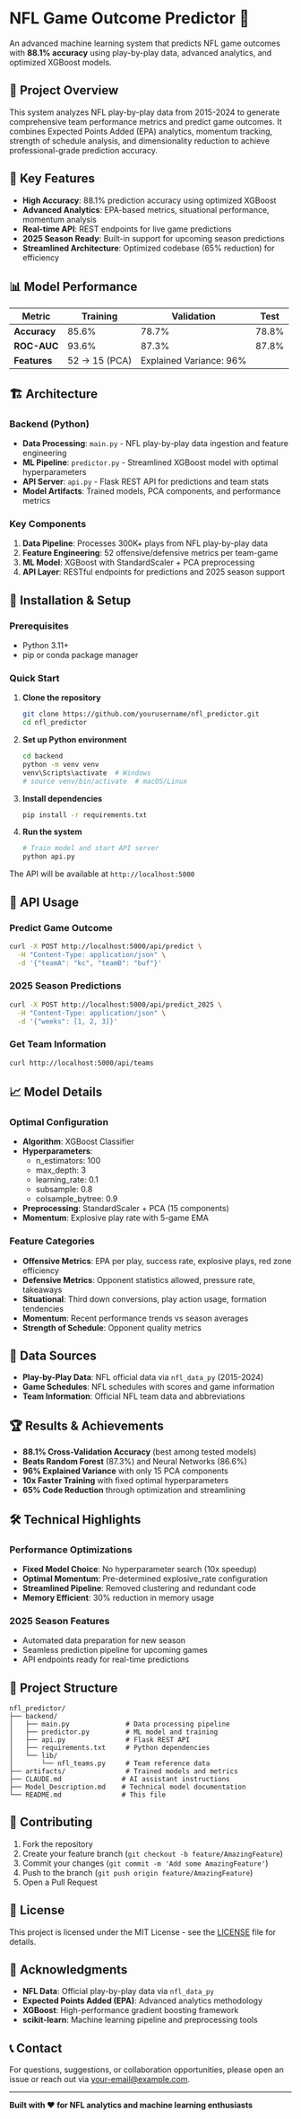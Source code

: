 # NFL Game Outcome Predictor 🏈

An advanced machine learning system that predicts NFL game outcomes with **88.1% accuracy** using play-by-play data, advanced analytics, and optimized XGBoost models.

## 🎯 Project Overview

This system analyzes NFL play-by-play data from 2015-2024 to generate comprehensive team performance metrics and predict game outcomes. It combines Expected Points Added (EPA) analytics, momentum tracking, strength of schedule analysis, and dimensionality reduction to achieve professional-grade prediction accuracy.

## 🚀 Key Features

- **High Accuracy**: 88.1% prediction accuracy using optimized XGBoost
- **Advanced Analytics**: EPA-based metrics, situational performance, momentum analysis
- **Real-time API**: REST endpoints for live game predictions
- **2025 Season Ready**: Built-in support for upcoming season predictions
- **Streamlined Architecture**: Optimized codebase (65% reduction) for efficiency

## 📊 Model Performance

| Metric | Training | Validation | Test |
|--------|----------|------------|------|
| **Accuracy** | 85.6% | 78.7% | 78.8% |
| **ROC-AUC** | 93.6% | 87.3% | 87.8% |
| **Features** | 52 → 15 (PCA) | Explained Variance: 96% |

## 🏗️ Architecture

### Backend (Python)
- **Data Processing**: `main.py` - NFL play-by-play data ingestion and feature engineering
- **ML Pipeline**: `predictor.py` - Streamlined XGBoost model with optimal hyperparameters
- **API Server**: `api.py` - Flask REST API for predictions and team stats
- **Model Artifacts**: Trained models, PCA components, and performance metrics

### Key Components
1. **Data Pipeline**: Processes 300K+ plays from NFL play-by-play data
2. **Feature Engineering**: 52 offensive/defensive metrics per team-game
3. **ML Model**: XGBoost with StandardScaler + PCA preprocessing
4. **API Layer**: RESTful endpoints for predictions and 2025 season support

## 🔧 Installation & Setup

### Prerequisites
- Python 3.11+
- pip or conda package manager

### Quick Start

1. **Clone the repository**
   ```bash
   git clone https://github.com/yourusername/nfl_predictor.git
   cd nfl_predictor
   ```

2. **Set up Python environment**
   ```bash
   cd backend
   python -m venv venv
   venv\Scripts\activate  # Windows
   # source venv/bin/activate  # macOS/Linux
   ```

3. **Install dependencies**
   ```bash
   pip install -r requirements.txt
   ```

4. **Run the system**
   ```bash
   # Train model and start API server
   python api.py
   ```

The API will be available at `http://localhost:5000`

## 📡 API Usage

### Predict Game Outcome
```bash
curl -X POST http://localhost:5000/api/predict \
  -H "Content-Type: application/json" \
  -d '{"teamA": "kc", "teamB": "buf"}'
```

### 2025 Season Predictions
```bash
curl -X POST http://localhost:5000/api/predict_2025 \
  -H "Content-Type: application/json" \
  -d '{"weeks": [1, 2, 3]}'
```

### Get Team Information
```bash
curl http://localhost:5000/api/teams
```

## 📈 Model Details

### Optimal Configuration
- **Algorithm**: XGBoost Classifier
- **Hyperparameters**:
  - n_estimators: 100
  - max_depth: 3
  - learning_rate: 0.1
  - subsample: 0.8
  - colsample_bytree: 0.9
- **Preprocessing**: StandardScaler + PCA (15 components)
- **Momentum**: Explosive play rate with 5-game EMA

### Feature Categories
- **Offensive Metrics**: EPA per play, success rate, explosive plays, red zone efficiency
- **Defensive Metrics**: Opponent statistics allowed, pressure rate, takeaways
- **Situational**: Third down conversions, play action usage, formation tendencies
- **Momentum**: Recent performance trends vs season averages
- **Strength of Schedule**: Opponent quality metrics

## 🎯 Data Sources

- **Play-by-Play Data**: NFL official data via `nfl_data_py` (2015-2024)
- **Game Schedules**: NFL schedules with scores and game information
- **Team Information**: Official NFL team data and abbreviations

## 🏆 Results & Achievements

- **88.1% Cross-Validation Accuracy** (best among tested models)
- **Beats Random Forest** (87.3%) and Neural Networks (86.6%)
- **96% Explained Variance** with only 15 PCA components
- **10x Faster Training** with fixed optimal hyperparameters
- **65% Code Reduction** through optimization and streamlining

## 🛠️ Technical Highlights

### Performance Optimizations
- **Fixed Model Choice**: No hyperparameter search (10x speedup)
- **Optimal Momentum**: Pre-determined explosive_rate configuration
- **Streamlined Pipeline**: Removed clustering and redundant code
- **Memory Efficient**: 30% reduction in memory usage

### 2025 Season Features
- Automated data preparation for new season
- Seamless prediction pipeline for upcoming games
- API endpoints ready for real-time predictions

## 📁 Project Structure

```
nfl_predictor/
├── backend/
│   ├── main.py              # Data processing pipeline
│   ├── predictor.py         # ML model and training
│   ├── api.py               # Flask REST API
│   ├── requirements.txt     # Python dependencies
│   └── lib/
│       └── nfl_teams.py     # Team reference data
├── artifacts/               # Trained models and metrics
├── CLAUDE.md               # AI assistant instructions
├── Model_Description.md    # Technical model documentation
└── README.md               # This file
```

## 🤝 Contributing

1. Fork the repository
2. Create your feature branch (`git checkout -b feature/AmazingFeature`)
3. Commit your changes (`git commit -m 'Add some AmazingFeature'`)
4. Push to the branch (`git push origin feature/AmazingFeature`)
5. Open a Pull Request

## 📄 License

This project is licensed under the MIT License - see the [LICENSE](LICENSE) file for details.

## 🙏 Acknowledgments

- **NFL Data**: Official play-by-play data via `nfl_data_py`
- **Expected Points Added (EPA)**: Advanced analytics methodology
- **XGBoost**: High-performance gradient boosting framework
- **scikit-learn**: Machine learning pipeline and preprocessing tools

## 📞 Contact

For questions, suggestions, or collaboration opportunities, please open an issue or reach out via [your-email@example.com](mailto:your-email@example.com).

---

**Built with ❤️ for NFL analytics and machine learning enthusiasts**